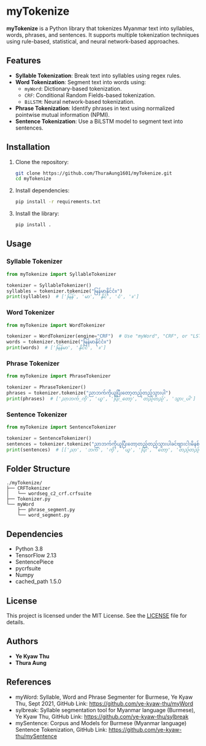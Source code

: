 # myTokenize

**myTokenize** is a Python library that tokenizes Myanmar text into syllables, words, phrases, and sentences. It supports multiple tokenization techniques using rule-based, statistical, and neural network-based approaches.

## Features

- **Syllable Tokenization**: Break text into syllables using regex rules.
- **Word Tokenization**: Segment text into words using:
  - `myWord`: Dictionary-based tokenization.
  - `CRF`: Conditional Random Fields-based tokenization.
  - `BiLSTM`: Neural network-based tokenization.
- **Phrase Tokenization**: Identify phrases in text using normalized pointwise mutual information (NPMI).
- **Sentence Tokenization**: Use a BiLSTM model to segment text into sentences.

## Installation

1. Clone the repository:
   ```bash
   git clone https://github.com/ThuraAung1601/myTokenize.git
   cd myTokenize
   ```

2. Install dependencies:
   ```bash
   pip install -r requirements.txt
   ```

3. Install the library:
   ```bash
   pip install .
   ```

## Usage

### Syllable Tokenizer
```python
from myTokenize import SyllableTokenizer

tokenizer = SyllableTokenizer()
syllables = tokenizer.tokenize("မြန်မာနိုင်ငံ။")
print(syllables)  # ['မြန်', 'မာ', 'နိုင်', 'ငံ', '။']
```

### Word Tokenizer
```python
from myTokenize import WordTokenizer

tokenizer = WordTokenizer(engine="CRF")  # Use "myWord", "CRF", or "LSTM"
words = tokenizer.tokenize("မြန်မာနိုင်ငံ။")
print(words)  # ['မြန်မာ', 'နိုင်ငံ', '။']
```

### Phrase Tokenizer
```python
from myTokenize import PhraseTokenizer

tokenizer = PhraseTokenizer()
phrases = tokenizer.tokenize("ညာဘက်ကိုယူပြီးတော့တည့်တည့်သွားပါ")
print(phrases)  # ['ညာဘက်_ကို', 'ယူ', 'ပြီး_တော့', 'တည့်တည့်', 'သွား_ပါ']
```

### Sentence Tokenizer
```python
from myTokenize import SentenceTokenizer

tokenizer = SentenceTokenizer()
sentences = tokenizer.tokenize("ညာဘက်ကိုယူပြီးတော့တည့်တည့်သွားပါခင်ဗျားငါးမိနစ်လောက်ကြာလိမ့်မယ်")
print(sentences)  # [['ညာ', 'ဘက်', 'ကို', 'ယူ', 'ပြီး', 'တော့', 'တည့်တည့်', 'သွား', 'ပါ'], ['ခင်ဗျား', 'ငါး', 'မိနစ်', 'လောက်', 'ကြာ', 'လိမ့်', 'မယ်']]
```

## Folder Structure

```
./myTokenize/
├── CRFTokenizer
│   └── wordseg_c2_crf.crfsuite
├── Tokenizer.py
└── myWord
    ├── phrase_segment.py
    └── word_segment.py
```

## Dependencies

- Python 3.8
- TensorFlow 2.13
- SentencePiece
- pycrfsuite
- Numpy
- cached_path 1.5.0 

## License

This project is licensed under the MIT License. See the [LICENSE](LICENSE) file for details.

## Authors

- **Ye Kyaw Thu** 
- **Thura Aung**

## References
- myWord: Syllable, Word and Phrase Segmenter for Burmese, Ye Kyaw Thu, Sept 2021, GitHub Link: https://github.com/ye-kyaw-thu/myWord
- sylbreak: Syllable segmentation tool for Myanmar language (Burmese), Ye Kyaw Thu, GitHub Link: https://github.com/ye-kyaw-thu/sylbreak
- mySentence: Corpus and Models for Burmese (Myanmar language) Sentence Tokenization, GitHub Link: https://github.com/ye-kyaw-thu/mySentence
